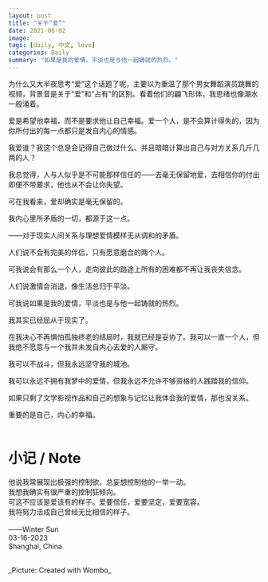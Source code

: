 ```yaml
---
layout: post
title: "关于“爱”"
date: 2021-06-02
image: 
tags: [daily, 中文, love]
categories: Daily
summary: "如果是我的爱情，平淡也是与他一起铸就的热烈。"
---
```


为什么又大半夜思考“爱”这个话题了呢，主要以为重温了那个男女舞蹈演员跳舞的视频，背景音是关于“爱”和“占有”的区别。看着他们的翩飞形体，我思绪也像潮水一般涌着。    

爱是希望他幸福，而不是要求他让自己幸福。爱一个人，是不会算计得失的，因为你所付出的每一点都只是发自内心的情感。    

我爱谁？我这个总是会记得自己做过什么、并且暗暗计算出自己与对方关系几斤几两的人？     

我总觉得，人与人似乎是不可能那样信任的——去毫无保留地爱，去相信你的付出即便不带要求，他也从不会让你失望。     

可在我看来，爱却确实是毫无保留的。     

我内心里所矛盾的一切，都源于这一点。     

——对于现实人间关系与理想爱情模样无从调和的矛盾。     

人们说不会有完美的伴侣，只有愿意磨合的两个人。    

可我说会有那么一个人，走向彼此的路途上所有的困难都不再让我丧失信念。     

人们说激情会消退，像生活总归于平淡。      

可我说如果是我的爱情，平淡也是与他一起铸就的热烈。     

我其实已经屈从于现实了。     

在我决心不再惧怕孤独终老的结局时，我就已经是妥协了。我可以一直一个人，但我绝不愿意与一个我并未发自内心去爱的人厮守。      

我可以不战斗，但我永远坚守我的城池。     

我可以永远不拥有我梦中的爱情，但我永远不允许不够资格的人践踏我的信仰。      

如果只剩了文学影视作品和自己的想象与记忆让我体会我的爱情，那也没关系。     

重要的是自己，内心的幸福。   
<br/>
# 小记 / Note
他说我常展现出极强的控制欲，总妄想控制他的一举一动。    
我想我确实有很严重的控制狂倾向。    
可这不应该是爱该有的样子。爱要信任，爱要坚定，爱要宽容。    
我将努力活成自己曾经无比相信的样子。        
<br/>
——Winter Sun    
03-16-2023    
Shanghai, China

<br/>
_Picture: Created with Wombo_
